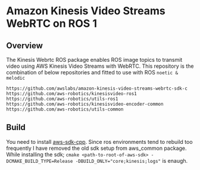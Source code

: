 # Amazon Kinesis Video Streams WebRTC on ROS 1

## Overview
The Kinesis Webrtc ROS package enables ROS image topics to transmit video using AWS Kinesis Video Streams with WebRTC.
This repository is the combination of below repositories and fitted to use with ROS `noetic & melodic`
```
https://github.com/awslabs/amazon-kinesis-video-streams-webrtc-sdk-c
https://github.com/aws-robotics/kinesisvideo-ros1
https://github.com/aws-robotics/utils-ros1
https://github.com/aws-robotics/kinesisvideo-encoder-common
https://github.com/aws-robotics/utils-common
```
## Build
You need to install [aws-sdk-cpp](https://github.com/aws/aws-sdk-cpp). Since ros environments tend to rebuild too frequently I have removed the old sdk setup from aws_common package.
<br/>While installing the sdk; `cmake <path-to-root-of-aws-sdk> -DCMAKE_BUILD_TYPE=Release -DBUILD_ONLY="core;kinesis;logs"` is enaugh.

